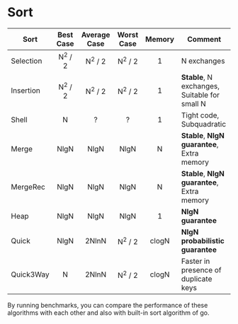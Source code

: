 # Sort

| Sort      | Best Case         | Average Case      | Worst Case        | Memory | Comment                                       |
|-----------|:-----------------:|:-----------------:|:-----------------:|:------:|-----------------------------------------------|
| Selection | N<sup>2</sup> / 2 | N<sup>2</sup> / 2 | N<sup>2</sup> / 2 | 1      | N exchanges                                   |
| Insertion | N<sup>2</sup> / 2 | N<sup>2</sup> / 2 | N<sup>2</sup> / 2 | 1      | **Stable**, N exchanges, Suitable for small N |
| Shell     | N                 | ?                 | ?                 | 1      | Tight code, Subquadratic                      |
| Merge     | NlgN              | NlgN              | NlgN              | N      | **Stable**, **NlgN guarantee**, Extra memory  |
| MergeRec  | NlgN              | NlgN              | NlgN              | N      | **Stable**, **NlgN guarantee**, Extra memory  |
| Heap      | NlgN              | NlgN              | NlgN              | 1      | **NlgN guarantee**                            |
| Quick     | NlgN              | 2NlnN             | N<sup>2</sup> / 2 | clogN  | **NlgN probabilistic guarantee**              |
| Quick3Way | N                 | 2NlnN             | N<sup>2</sup> / 2 | clogN  | Faster in presence of duplicate keys          |

By running benchmarks, you can compare the performance of these algorithms with each other and also with built-in sort algorithm of go.
